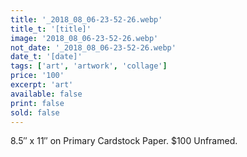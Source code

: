 ```yaml
---
title: '_2018_08_06-23-52-26.webp'
title_t: '[title]'
image: '2018_08_06-23-52-26.webp'
not_date: '_2018_08_06-23-52-26.webp'
date_t: '[date]'
tags: ['art', 'artwork', 'collage']
price: '100'
excerpt: 'art'
available: false
print: false
sold: false
---
```



8.5″ x 11″ on Primary Cardstock Paper.
$100 Unframed.
